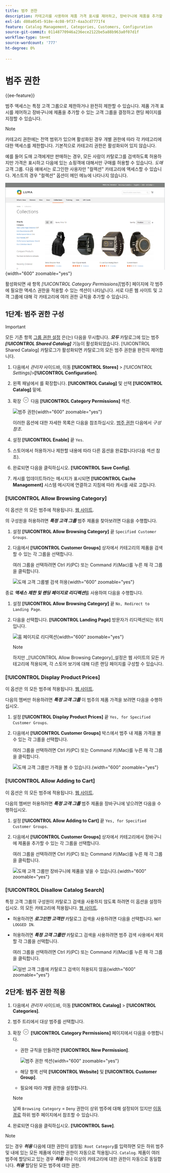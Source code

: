 ```yaml
---
title: 범주 권한
description: 카테고리를 사용하여 제품 가격 표시를 제어하고, 장바구니에 제품을 추가할 수 있는 고객 그룹을 결정하고 랜딩 페이지를 지정하는 방법을 알아봅니다.
exl-id: d80a0545-918e-4c08-9f37-4aa3cd7771f4
feature: Catalog Management, Categories, Customers, Configuration
source-git-commit: 01148770946a236ece2122be5a88b963a0f07d1f
workflow-type: tm+mt
source-wordcount: '777'
ht-degree: 0%

---
```


# 범주 권한

{{ee-feature}}

범주 액세스는 특정 고객 그룹으로 제한하거나 완전히 제한할 수 있습니다. 제품 가격 표시를 제어하고 장바구니에 제품을 추가할 수 있는 고객 그룹을 결정하고 랜딩 페이지를 지정할 수 있습니다.

>[!NOTE]
>
>카테고리 권한에는 전역 범위가 있으며 활성화된 경우 개별 권한에 따라 각 카테고리에 대한 액세스를 제한합니다. 기본적으로 카테고리 권한은 활성화되어 있지 않습니다.

예를 들어 도매 고객에게만 판매하는 경우, 모든 사람이 카탈로그를 검색하도록 허용하지만 가격은 표시하고 다음에 있는 쇼핑객에 대해서만 구매를 허용할 수 있습니다. _도매_ 고객 그룹. 다음 예에서는 로그인한 사용자만 &quot;컬렉션&quot; 카테고리에 액세스할 수 있습니다. 게스트의 경우 &quot;컬렉션&quot; 옵션이 메인 메뉴에 나타나지 않습니다.

![로그인한 사용자에게 &quot;컬렉션&quot; 카테고리가 표시됨](./assets/storefront-category-permissions-logged-in.png){width="600" zoomable="yes"}

활성화되면 새 항목 _[!UICONTROL Category Permissions]_[범주] 페이지에 각 범주에 필요한 액세스 권한을 적용할 수 있는 섹션이 나타납니다. 서로 다른 웹 사이트 및 고객 그룹에 대해 각 카테고리에 여러 권한 규칙을 추가할 수 있습니다.

## 1단계: 범주 권한 구성

>[!IMPORTANT]
>
>모든 기존 항목 [그룹 권한 설정](../configuration-reference/catalog/catalog.md#category-permissions) 은(는) 다음을 무시합니다. **_모두_** 카탈로그에 있는 범주 **_[!UICONTROL Shared Catalog]_** 기능이 활성화되었습니다. [!UICONTROL Shared Catalog] 카탈로그가 활성화되면 카탈로그의 모든 범주 권한을 완전히 제어합니다.

1. 다음에서 _관리자_ 사이드바, 이동 **[!UICONTROL Stores]** > _[!UICONTROL Settings]_>**[!UICONTROL Configuration]**.

1. 왼쪽 패널에서 를 확장합니다. **[!UICONTROL Catalog]** 및 선택 **[!UICONTROL Catalog]** 밑에.

1. 확장 ![확장 선택기](../assets/icon-display-expand.png) 다음 **[!UICONTROL Category Permissions]** 섹션.

   ![범주 권한](../configuration-reference/catalog/assets/catalog-category-permissions.png){width="600" zoomable="yes"}

   이러한 옵션에 대한 자세한 목록은 다음을 참조하십시오. [범주 권한](../configuration-reference/catalog/catalog.md#category-permissions) 다음에서 _구성 참조_.

1. 설정 **[!UICONTROL Enable]** 끝 `Yes`.

1. 스토어에서 허용하거나 제한할 내용에 따라 다른 옵션을 완료합니다(다음 섹션 참조).

1. 완료되면 다음을 클릭하십시오. **[!UICONTROL Save Config]**.

1. 캐시를 업데이트하라는 메시지가 표시되면 **[!UICONTROL Cache Management]** 시스템 메시지에 연결하고 지침에 따라 캐시를 새로 고칩니다.

### [!UICONTROL Allow Browsing Category]

이 옵션은 의 모든 범주에 적용됩니다. [웹 사이트](../getting-started/websites-stores-views.md).

의 구성원을 허용하려면 **_특정 고객 그룹_** 범주 제품을 찾아보려면 다음을 수행합니다.

1. 설정 **[!UICONTROL Allow Browsing Category]** 끝 `Specified Customer Groups`.

1. 다음에서 **[!UICONTROL Customer Groups]** 상자에서 카테고리의 제품을 검색할 수 있는 각 그룹을 선택합니다.

   여러 그룹을 선택하려면 Ctrl 키(PC) 또는 Command 키(Mac)를 누른 채 각 그룹을 클릭합니다.

   ![도매 고객 그룹별 검색 허용](./assets/category-permissions-allow-browsing-customer-groups.png){width="600" zoomable="yes"}

종료 **_액세스 제한 및 랜딩 페이지로 리디렉션_**&#x200B;를 사용하여 다음을 수행합니다.

1. 설정 **[!UICONTROL Allow Browsing Category]** 끝 `No, Redirect to Landing Page`.

1. 다음을 선택합니다. **[!UICONTROL Landing Page]** 방문자가 리디렉션되는 위치입니다.

   ![홈 페이지로 리디렉션](./assets/category-permissions-browse-category-landing-page.png){width="600" zoomable="yes"}

   >[!NOTE]
   >
   >하지만 _[!UICONTROL Allow Browsing Category]_설정은 웹 사이트의 모든 카테고리에 적용되며, 각 스토어 보기에 대해 다른 랜딩 페이지를 구성할 수 있습니다.

### [!UICONTROL Display Product Prices]

이 옵션은 의 모든 범주에 적용됩니다. [웹 사이트](../getting-started/websites-stores-views.md).

다음의 멤버만 허용하려면 **_특정 고객 그룹_** 이 범주의 제품 가격을 보려면 다음을 수행하십시오.

1. 설정 **[!UICONTROL Display Product Prices]** 끝 `Yes, for Specified Customer Groups`.

1. 다음에서 **[!UICONTROL Customer Groups]** 박스에서 범주 내 제품 가격을 볼 수 있는 각 그룹을 선택합니다.

   여러 그룹을 선택하려면 Ctrl 키(PC) 또는 Command 키(Mac)를 누른 채 각 그룹을 클릭합니다.

   ![도매 고객 그룹만 가격을 볼 수 있습니다.](./assets/category-permissions-price-customer-groups.png){width="600" zoomable="yes"}

### [!UICONTROL Allow Adding to Cart]

이 옵션은 의 모든 범주에 적용됩니다. [웹 사이트](../getting-started/websites-stores-views.md).

다음의 멤버만 허용하려면 **_특정 고객 그룹_** 범주 제품을 장바구니에 넣으려면 다음을 수행하십시오.

1. 설정 **[!UICONTROL Allow Adding to Cart]** 끝 `Yes, for Specified Customer Groups`.

1. 다음에서 **[!UICONTROL Customer Groups]** 상자에서 카테고리에서 장바구니에 제품을 추가할 수 있는 각 그룹을 선택합니다.

   여러 그룹을 선택하려면 Ctrl 키(PC) 또는 Command 키(Mac)를 누른 채 각 그룹을 클릭합니다.

   ![도매 고객 그룹만 장바구니에 제품을 넣을 수 있습니다.](./assets/category-permissions-cart-customer-groups.png){width="600" zoomable="yes"}

### [!UICONTROL Disallow Catalog Search]

특정 고객 그룹의 구성원이 카탈로그 검색을 사용하지 않도록 하려면 이 옵션을 설정하십시오. 의 모든 카테고리에 적용됩니다. [웹 사이트](../getting-started/websites-stores-views.md).

- 허용하려면 **_로그인한 고객만_** 카탈로그 검색을 사용하려면 다음을 선택합니다. `NOT LOGGED IN`.

- 허용하려면 **_특정 고객 그룹만_** 카탈로그 검색을 사용하려면 범주 검색 사용에서 제외할 각 그룹을 선택합니다.

  여러 그룹을 선택하려면 Ctrl 키(PC) 또는 Command 키(Mac)를 누른 채 각 그룹을 클릭합니다.

  ![일반 고객 그룹에 카탈로그 검색이 허용되지 않음](./assets/category-permissions-disallow-category-search.png){width="600" zoomable="yes"}

## 2단계: 범주 권한 적용

1. 다음에서 _관리자_ 사이드바, 이동 **[!UICONTROL Catalog]** > **[!UICONTROL Categories]**.

1. 범주 트리에서 대상 범주를 선택합니다.

1. 확장 ![확장 선택기](../assets/icon-display-expand.png) **[!UICONTROL Category Permissions]** 페이지에서 다음을 수행합니다.

   - 권한 규칙을 만들려면 **[!UICONTROL New Permission]**.

     ![범주 권한 섹션](./assets/category-permissions-section-admin.png){width="600" zoomable="yes"}

   - 해당 항목 선택 **[!UICONTROL Website]** 및 **[!UICONTROL Customer Group]**.

   - 필요에 따라 개별 권한을 설정합니다.

   >[!NOTE]
   >
   >날짜 `Browsing Category` = `Deny` 권한이 상위 범주에 대해 설정되어 있지만 [이동 경로](navigation-breadcrumb-trail.md) 하위 범주 페이지에서 참조할 수 있습니다.

1. 완료되면 다음을 클릭하십시오. **[!UICONTROL Save]**.

>[!NOTE]
>
>있는 경우 **_허용_** 다음에 대한 권한이 설정됨: `Root Category`를 입력하면 모든 하위 범주 및 내에 있는 모든 제품에 이러한 권한이 자동으로 적용됩니다. `Catalog`. 제품이 여러 범주에 할당되고 있는 경우 **_허용_** 하나 이상의 카테고리에 대한 권한이 자동으로 동일합니다. **_허용_** 할당된 모든 범주에 대한 권한.

